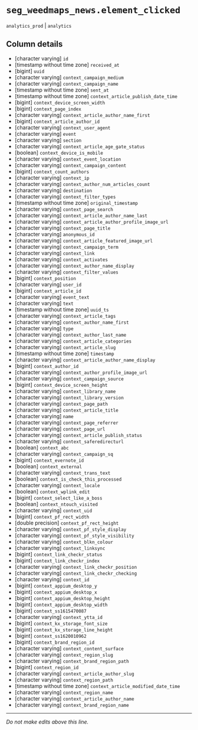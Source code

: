 # `seg_weedmaps_news.element_clicked`
`analytics_prod` | `analytics`

## Column details
* [character varying] `id`
* [timestamp without time zone] `received_at`
* [bigint]    `uuid`
* [character varying] `context_campaign_medium`
* [character varying] `context_campaign_name`
* [timestamp without time zone] `sent_at`
* [timestamp without time zone] `context_article_publish_date_time`
* [bigint]    `context_device_screen_width`
* [bigint]    `context_page_index`
* [character varying] `context_article_author_name_first`
* [bigint]    `context_article_author_id`
* [character varying] `context_user_agent`
* [character varying] `event`
* [character varying] `section`
* [character varying] `context_article_age_gate_status`
* [boolean]   `context_device_is_mobile`
* [character varying] `context_event_location`
* [character varying] `context_campaign_content`
* [bigint]    `context_count_authors`
* [character varying] `context_ip`
* [character varying] `context_author_num_articles_count`
* [character varying] `destination`
* [character varying] `context_filter_types`
* [timestamp without time zone] `original_timestamp`
* [character varying] `context_page_search`
* [character varying] `context_article_author_name_last`
* [character varying] `context_article_author_profile_image_url`
* [character varying] `context_page_title`
* [character varying] `anonymous_id`
* [character varying] `context_article_featured_image_url`
* [character varying] `context_campaign_term`
* [character varying] `context_link`
* [character varying] `context_activates`
* [character varying] `context_author_name_display`
* [character varying] `context_filter_values`
* [bigint]    `context_position`
* [character varying] `user_id`
* [bigint]    `context_article_id`
* [character varying] `event_text`
* [character varying] `text`
* [timestamp without time zone] `uuid_ts`
* [character varying] `context_article_tags`
* [character varying] `context_author_name_first`
* [character varying] `type`
* [character varying] `context_author_last_name`
* [character varying] `context_article_categories`
* [character varying] `context_article_slug`
* [timestamp without time zone] `timestamp`
* [character varying] `context_article_author_name_display`
* [bigint]    `context_author_id`
* [character varying] `context_author_profile_image_url`
* [character varying] `context_campaign_source`
* [bigint]    `context_device_screen_height`
* [character varying] `context_library_name`
* [character varying] `context_library_version`
* [character varying] `context_page_path`
* [character varying] `context_article_title`
* [character varying] `name`
* [character varying] `context_page_referrer`
* [character varying] `context_page_url`
* [character varying] `context_article_publish_status`
* [character varying] `context_saferedirecturl`
* [boolean]   `context_abc`
* [character varying] `context_campaign_sq`
* [bigint]    `context_evernote_id`
* [boolean]   `context_external`
* [character varying] `context_trans_text`
* [boolean]   `context_is_check_this_processed`
* [character varying] `context_locale`
* [boolean]   `context_wplink_edit`
* [bigint]    `context_select_like_a_boss`
* [boolean]   `context_ntouch_visited`
* [character varying] `context_uid`
* [bigint]    `context_pf_rect_width`
* [double precision] `context_pf_rect_height`
* [character varying] `context_pf_style_display`
* [character varying] `context_pf_style_visibility`
* [character varying] `context_blkn_colour`
* [character varying] `context_linksync`
* [bigint]    `context_link_checkr_status`
* [bigint]    `context_link_checkr_index`
* [character varying] `context_link_checkr_position`
* [character varying] `context_link_checkr_checking`
* [character varying] `context_id`
* [bigint]    `context_appium_desktop_y`
* [bigint]    `context_appium_desktop_x`
* [bigint]    `context_appium_desktop_height`
* [bigint]    `context_appium_desktop_width`
* [bigint]    `context_ss1615470087`
* [character varying] `context_ytta_id`
* [bigint]    `context_kx_storage_font_size`
* [bigint]    `context_kx_storage_line_height`
* [bigint]    `context_ss1620010962`
* [bigint]    `context_brand_region_id`
* [character varying] `context_content_surface`
* [character varying] `context_region_slug`
* [character varying] `context_brand_region_path`
* [bigint]    `context_region_id`
* [character varying] `context_article_author_slug`
* [character varying] `context_region_path`
* [timestamp without time zone] `context_article_modified_date_time`
* [character varying] `context_region_name`
* [character varying] `context_article_author_name`
* [character varying] `context_brand_region_name`

-------------------------------------------------------------------------------
*Do not make edits above this line.*
